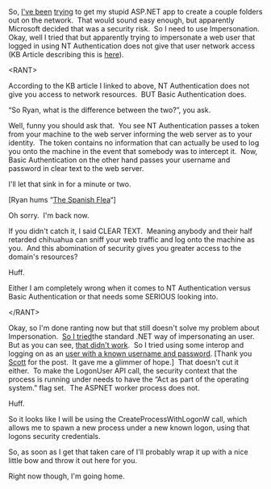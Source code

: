 So, [I've been](http://http://blogs.geekdojo.net/ryan/posts/387.aspx)
[trying](http://http://blogs.geekdojo.net/ryan/posts/384.aspx) to get my
stupid ASP.NET app to create a couple folders out on the network.  That
would sound easy enough, but apparently Microsoft decided that was a
security risk.  So I need to use Impersonation.  Okay, well I tried that
but apparently trying to impersonate a web user that logged in using NT
Authentication does not give that user network access (KB Article
describing this is
[here](http://support.microsoft.com/default.aspx?scid=kb;en-us;207671)). 

\<RANT\>

According to the KB article I linked to above, NT Authentication does
not give you access to network resources.  BUT Basic Authentication
does.

“So Ryan, what is the difference between the two?”, you ask.

Well, funny you should ask that.  You see NT Authentication passes a
token from your machine to the web server informing the web server as to
your identity.  The token contains no information that can actually be
used to log you onto the machine in the event that somebody was to
intercept it.  Now, Basic Authentication on the other hand passes your
username and password in clear text to the web server.

I'll let that sink in for a minute or two.

[Ryan hums “[The Spanish
Flea](http://www.columbia.edu/~sjt59/mr_nice.swf)“]

Oh sorry.  I'm back now.

If you didn't catch it, I said CLEAR TEXT.  Meaning anybody and their
half retarded chihuahua can sniff your web traffic and log onto the
machine as you.  And this abomination of security gives you greater
access to the domain's resources?

Huff.

Either I am completely wrong when it comes to NT Authentication versus
Basic Authentication or that needs some SERIOUS looking into.

\</RANT\>

Okay, so I'm done ranting now but that still doesn't solve my problem
about Impersonation.  [So I
tried](http://blogs.geekdojo.net/ryan/posts/384.aspx)the standard .NET
way of impersonating an user.  But as you can see, [that didn't
work](http://blogs.geekdojo.net/ryan/posts/387.aspx).  So I tried using
some interop and logging on as an [user with a known username and
password](http://www.mostlylucid.co.uk/posts/662.aspx). [Thank you
[Scott](http://www.mostlylucid.co.uk/) for the post.  It gave me a
glimmer of hope.]  That doesn't cut it either.  To make the LogonUser
API call, the security context that the process is running under needs
to have the “Act as part of the operating system.” flag set.  The ASPNET
worker process does not.

Huff.

So it looks like I will be using the CreateProcessWithLogonW call, which
allows me to spawn a new process under a new known logon, using that
logons security credentials. 

So, as soon as I get that taken care of I'll probably wrap it up with a
nice little bow and throw it out here for you.

Right now though, I'm going home.
